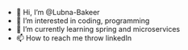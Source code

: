 - 👋 Hi, I’m @Lubna-Bakeer
- 👀 I’m interested in coding, programming  
- 🌱 I’m currently learning spring and microservices
- 📫 How to reach me throw linkedIn

<!---
Lubna-Bakeer/Lubna-Bakeer is a ✨ special ✨ repository because its `README.md` (this file) appears on your GitHub profile.
You can click the Preview link to take a look at your changes.
--->
